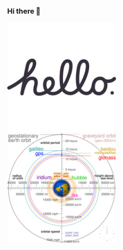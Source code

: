### Hi there 👋
<a href="https://www.amayushkumar.ml"><img src="https://raw.githubusercontent.com/amayushkumar/amayushkumar/main/t.svg" width="50%" height="50%"></a><br>
<a href="https://www.amayushkumar.ml"><img src="https://raw.githubusercontent.com/amayushkumar/amayushkumar/main/c.svg" width="50%" height="50%"></a><br>
